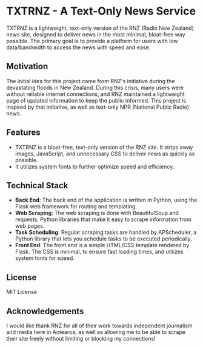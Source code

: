 # TXTRNZ - A Text-Only News Service

TXTRNZ is a lightweight, text-only version of the RNZ (Radio New Zealand) news site, designed to deliver news in the most minimal, bloat-free way possible. The primary goal is to provide a platform for users with low data/bandwidth to access the news with speed and ease.

## Motivation

The initial idea for this project came from RNZ's initiative during the devastating floods in New Zealand. During this crisis, many users were without reliable internet connections, and RNZ maintained a lightweight page of updated information to keep the public informed. This project is inspired by that initiative, as well as text-only NPR (National Public Radio) news.

## Features

- TXTRNZ is a bloat-free, text-only version of the RNZ site. It strips away images, JavaScript, and unnecessary CSS to deliver news as quickly as possible.
- It utilizes system fonts to further optimize speed and efficiency.

## Technical Stack

- **Back End**: The back end of the application is written in Python, using the Flask web framework for routing and templating.
- **Web Scraping**: The web scraping is done with BeautifulSoup and requests, Python libraries that make it easy to scrape information from web pages.
- **Task Scheduling**: Regular scraping tasks are handled by APScheduler, a Python library that lets you schedule tasks to be executed periodically.
- **Front End**: The front end is a simple HTML/CSS template rendered by Flask. The CSS is minimal, to ensure fast loading times, and utilizes system fonts for speed.

## License

MIT License

## Acknowledgements

I would like thank RNZ for all of their work towards independent journalism and media here in Aotearoa, as well as allowing me to be able to scrape their site freely without limiting or blocking my connections!
